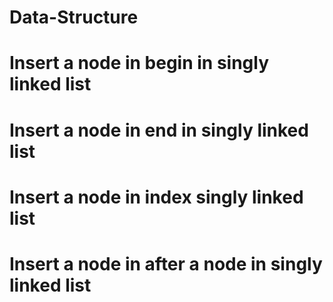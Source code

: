 # Data-Structure
# Insert a node in begin in singly linked list
# Insert a node in end in singly linked list
# Insert a node in  index singly linked list
# Insert a node in after a node in singly linked list
